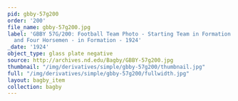 ```yaml
---
pid: gbby-57g200
order: '200'
file_name: gbby-57g200.jpg
label: 'GBBY 57G/200: Football Team Photo - Starting Team in Formation - Seven Mules
  and Four Horsemen - in Formation - 1924'
_date: '1924'
object_type: glass plate negative
source: http://archives.nd.edu/Bagby/GBBY-57g200.jpg
thumbnail: "/img/derivatives/simple/gbby-57g200/thumbnail.jpg"
full: "/img/derivatives/simple/gbby-57g200/fullwidth.jpg"
layout: bagby_item
collection: bagby
---
```

